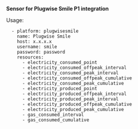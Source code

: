 **Sensor for Plugwise Smile P1 integration**

Usage:
       
      - platform: plugwisesmile
        name: Plugwise Smile
        host: x.x.x.x
        username: smile
        password: password
        resources:
          - electricity_consumed_point
          - electricity_consumed_offpeak_interval
          - electricity_consumed_peak_interval
          - electricity_consumed_offpeak_cumulative
          - electricity_consumed_peak_cumulative
          - electricity_produced_point
          - electricity_produced_offpeak_interval
          - electricity_produced_peak_interval
          - electricity_produced_offpeak_cumulative
          - electricity_produced_peak_cumulative
          - gas_consumed_interval
          - gas_consumed_cumulative
